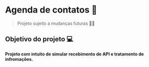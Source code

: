# Agenda de contatos 📔



> Projeto sujeito a mudanças futuras :man_technologist:

## Objetivo do projeto 💻
#### Projeto com intuito de simular recebimento de API e tratamento de infromações.
